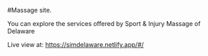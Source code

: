 #Massage site.

You can explore the services offered by Sport & Injury Massage of Delaware

Live view at: https://simdelaware.netlify.app/#/


